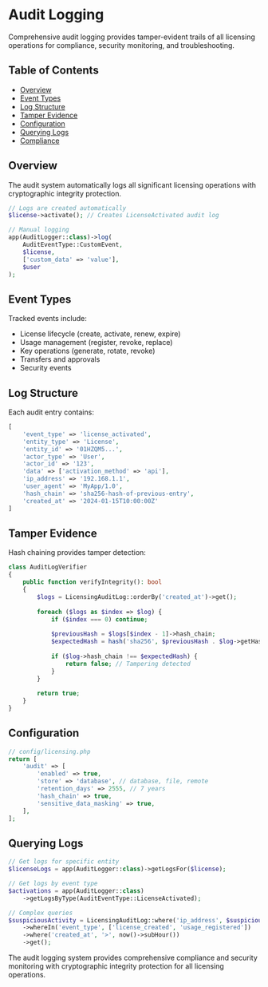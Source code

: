 # Audit Logging

Comprehensive audit logging provides tamper-evident trails of all licensing operations for compliance, security monitoring, and troubleshooting.

## Table of Contents

- [Overview](#overview)
- [Event Types](#event-types)
- [Log Structure](#log-structure)
- [Tamper Evidence](#tamper-evidence)
- [Configuration](#configuration)
- [Querying Logs](#querying-logs)
- [Compliance](#compliance)

## Overview

The audit system automatically logs all significant licensing operations with cryptographic integrity protection.

```php
// Logs are created automatically
$license->activate(); // Creates LicenseActivated audit log

// Manual logging
app(AuditLogger::class)->log(
    AuditEventType::CustomEvent,
    $license,
    ['custom_data' => 'value'],
    $user
);
```

## Event Types

Tracked events include:
- License lifecycle (create, activate, renew, expire)
- Usage management (register, revoke, replace)
- Key operations (generate, rotate, revoke)
- Transfers and approvals
- Security events

## Log Structure

Each audit entry contains:

```php
[
    'event_type' => 'license_activated',
    'entity_type' => 'License',
    'entity_id' => '01HZQM5...',
    'actor_type' => 'User',
    'actor_id' => '123',
    'data' => ['activation_method' => 'api'],
    'ip_address' => '192.168.1.1',
    'user_agent' => 'MyApp/1.0',
    'hash_chain' => 'sha256-hash-of-previous-entry',
    'created_at' => '2024-01-15T10:00:00Z'
]
```

## Tamper Evidence

Hash chaining provides tamper detection:

```php
class AuditLogVerifier
{
    public function verifyIntegrity(): bool
    {
        $logs = LicensingAuditLog::orderBy('created_at')->get();
        
        foreach ($logs as $index => $log) {
            if ($index === 0) continue;
            
            $previousHash = $logs[$index - 1]->hash_chain;
            $expectedHash = hash('sha256', $previousHash . $log->getHashableData());
            
            if ($log->hash_chain !== $expectedHash) {
                return false; // Tampering detected
            }
        }
        
        return true;
    }
}
```

## Configuration

```php
// config/licensing.php
return [
    'audit' => [
        'enabled' => true,
        'store' => 'database', // database, file, remote
        'retention_days' => 2555, // 7 years
        'hash_chain' => true,
        'sensitive_data_masking' => true,
    ],
];
```

## Querying Logs

```php
// Get logs for specific entity
$licenseLogs = app(AuditLogger::class)->getLogsFor($license);

// Get logs by event type
$activations = app(AuditLogger::class)
    ->getLogsByType(AuditEventType::LicenseActivated);

// Complex queries
$suspiciousActivity = LicensingAuditLog::where('ip_address', $suspiciousIp)
    ->whereIn('event_type', ['license_created', 'usage_registered'])
    ->where('created_at', '>', now()->subHour())
    ->get();
```

The audit logging system provides comprehensive compliance and security monitoring with cryptographic integrity protection for all licensing operations.